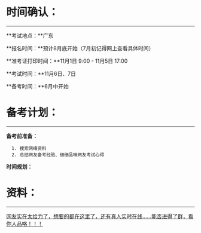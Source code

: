 # 时间确认：

---

**考试地点：**广东
	
**报名时间：**预计8月底开始（7月初记得网上查看具体时间）
	
**准考证打印时间：**11月1日 9:00 - 11月5日 17:00
	
**考试时间：**11月6日、7日
	
**备考时间：**6月中开始

# 备考计划：
 
 ---
 
**备考前准备：**
 
	  1. 搜索网络资料
	  2. 总结网友备考经验、细细品味网友考试心得

**时间规划：**

# 资料：

---

[网友实在太给力了，想要的都在这里了，还有真人实时在线......能否进得了群，看你人品咯！！！](https://github.com/xxlllq/system_architect)
